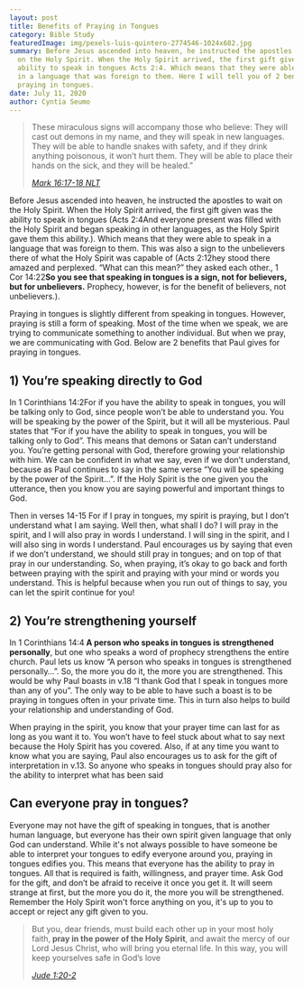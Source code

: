 ```yaml
---
layout: post
title: Benefits of Praying in Tongues
category: Bible Study
featuredImage: img/pexels-luis-quintero-2774546-1024x682.jpg
summary: Before Jesus ascended into heaven, he instructed the apostles to wait
  on the Holy Spirit. When the Holy Spirit arrived, the first gift given was the
  ability to speak in tongues Acts 2:4. Which means that they were able to speak
  in a language that was foreign to them. Here I will tell you of 2 benefits of
  praying in tongues.
date: July 11, 2020
author: Cyntia Seumo
---
```


<blockquote class="wp-block-quote">
<p>These miraculous signs will accompany those who believe: They will cast out demons in my name, and they will speak in new languages. They will be able to handle snakes with safety, and if they drink anything poisonous, it won’t hurt them. They will be able to place their hands on the sick, and they will be healed.”</p>
<cite><a href="https://bible.com/bible/116/mrk.16.17-18.NLT" target="_blank" rel="noreferrer noopener" aria-label="undefined (opens in a new tab)">Mark 16:17-18 NLT </a> </cite></blockquote>

<p>Before Jesus ascended into heaven, he instructed the apostles to wait on the Holy Spirit. When the Holy Spirit arrived, the first gift given was the ability to speak in tongues (<span class="tooltips">Acts 2:4<span class="tooltip-text">And everyone present was filled with the Holy Spirit and began speaking in other languages, as the Holy Spirit gave them this ability.</span></span>). Which means that they were able to speak in a language that was foreign to them. This was also a sign to the unbelievers there of what the Holy Spirit was capable of (<span class="tooltips">Acts 2:12<span class="tooltip-text">hey stood there amazed and perplexed. “What can this mean?” they asked each other.</span></span>, <span class="tooltips">1 Cor 14:22<span class="tooltip-text"><strong>So you see that speaking in tongues is a sign, not for believers, but for unbelievers.</strong> Prophecy, however, is for the benefit of believers, not unbelievers.</span></span>).</p>

<p>Praying in tongues is slightly different from speaking in tongues. However, praying is still a form of speaking. Most of the time when we speak, we are trying to communicate something to another individual. But when we pray, we are communicating with God. Below are 2 benefits that Paul gives for praying in tongues.</p>

<h2>1) You’re speaking directly to God</h2>

<p>In <span class="tooltips">1 Corinthians 14:2<span class="tooltip-text">For if you have the ability to speak in tongues, you will be talking only to God, since people won’t be able to understand you. You will be speaking by the power of the Spirit, but it will all be mysterious.</span></span> Paul states that “For if you have the ability to speak in tongues, you will be talking only to God”. This means that demons or Satan can’t understand you. You’re getting personal with God, therefore growing your relationship with him. We can be confident in what we say, even if we don’t understand, because as Paul continues to say in the same verse “You will be speaking by the power of the Spirit…”. If the Holy Spirit is the one given you the utterance, then you know you are saying powerful and important things to God.</p>

<p>Then in <span class="tooltips">verses 14-15<span class="tooltip-text"> For if I pray in tongues, my spirit is praying, but I don’t understand what I am saying. Well then, what shall I do? I will pray in the spirit, and I will also pray in words I understand. I will sing in the spirit, and I will also sing in words I understand</span></span>. Paul encourages us by saying that even if we don’t understand, we should still pray in tongues; and on top of that pray in our understanding. So, when praying, it’s okay to go back and forth between praying with the spirit and praying with your mind or words you understand. This is helpful because when you run out of things to say, you can let the spirit continue for you!</p>

<h2>2) You’re strengthening yourself</h2>

<p>In <span class="tooltips">1 Corinthians 14:4<span class="tooltip-text"><strong> A person who speaks in tongues is strengthened personally</strong>, but one who speaks a word of prophecy strengthens the entire church.</span></span> Paul lets us know “A person who speaks in tongues is strengthened personally…”. So, the more you do it, the more you are strengthened. This would be why Paul boasts in v.18 “I thank God that I speak in tongues more than any of you”. The only way to be able to have such a boast is to be praying in tongues often in your private time. This in turn also helps to build your relationship and understanding of God.</p>

<p>When praying in the spirit, you know that your prayer time can last for as long as you want it to. You won’t have to feel stuck about what to say next because the Holy Spirit has you covered. Also, if at any time you want to know what you are saying, Paul also encourages us to ask for the gift of interpretation in <span class="tooltips">v.13.<span class="tooltip-text"> So anyone who speaks in tongues should pray also for the ability to interpret what has been said </span></span></p>

<h2>Can everyone pray in tongues?</h2>

<p>Everyone may not have the gift of speaking in tongues, that is another human language, but everyone has their own spirit given language that only God can understand. While it's not always possible to have someone be able to interpret your tongues to edify everyone around you, praying in tongues edifies you. This means that everyone has the ability to pray in tongues. All that is required is faith, willingness, and prayer time. Ask God for the gift, and don’t be afraid to receive it once you get it. It will seem strange at first, but the more you do it, the more you will be strengthened. Remember the Holy Spirit won't force anything on you, it's up to you to accept or reject any gift given to you.</p>

<blockquote class="wp-block-quote">
<p>But you, dear friends, must build each other up in your most holy faith,<strong> pray in the power of the Holy Spirit</strong>, and await the mercy of our Lord Jesus Christ, who will bring you eternal life. In this way, you will keep yourselves safe in God’s love</p>
<cite><a href="https://bible.com/bible/116/jud.1.20.NLT" target="_blank" rel="noreferrer noopener" aria-label="undefined (opens in a new tab)">Jude 1:20-2</a> </cite></blockquote>
